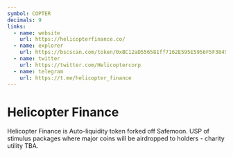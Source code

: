 ```yaml
---
symbol: COPTER
decimals: 9
links:
  - name: website
    url: https://helicopterfinance.co/
  - name: explorer
    url: https://bscscan.com/token/0xBC12aD556581ff7162E595E5956F5F3845FDB38c
  - name: twitter
    url: https://twitter.com/Helicoptercorp
  - name: telegram
    url: https://t.me/helicopter_finance
---
```


# Helicopter Finance

Helicopter Finance is Auto-liquidity token forked off Safemoon. USP of stimulus packages where major coins will be airdropped to holders - charity utility TBA.
